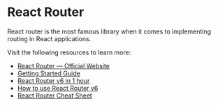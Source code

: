 # React Router

React router is the most famous library when it comes to implementing routing in React applications.

Visit the following resources to learn more:

- [React Router — Official Website](https://reactrouter.com/)
- [Getting Started Guide](https://reactrouter.com/en/main/start/tutorial)
- [React Router v6 in 1 hour](https://youtu.be/0cSVuySEB0A)
- [How to use React Router v6](https://www.robinwieruch.de/react-router/)
- [React Router Cheat Sheet](https://devhints.io/react-router/)
